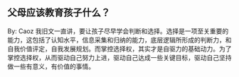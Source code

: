 ## 父母应该教育孩子什么？

By: Caoz
我旧文一直讲，要让孩子尽早学会判断和选择。选择是一项至关重要的能力，这包括了认知水平，信息采集和归纳的能力，底层逻辑所形成的判断力，和自我价值评定，自我发展规划。而掌控选择权，其实才是自驱力的基础动力。为了掌控选择权，从而驱动自己努力上进，驱动自己达成一些关键目标，驱动自己坚持做一些有意义，有价值的事情。
